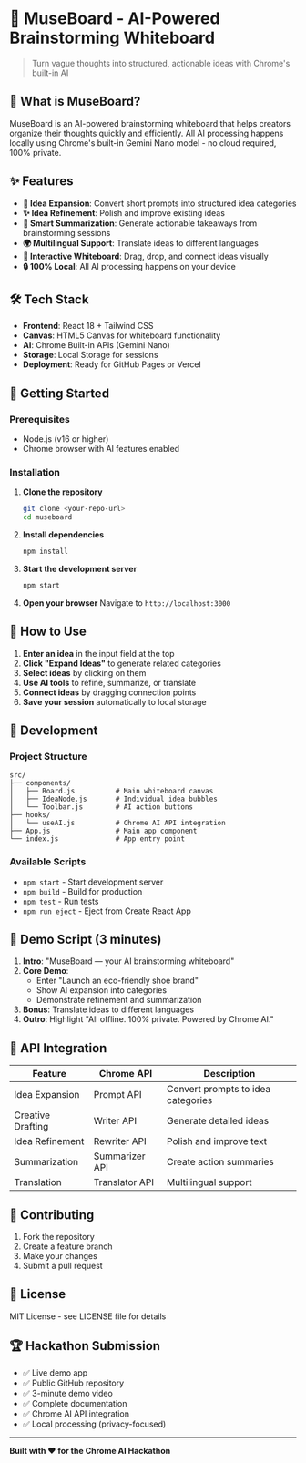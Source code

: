 # 🎯 MuseBoard - AI-Powered Brainstorming Whiteboard

> Turn vague thoughts into structured, actionable ideas with Chrome's built-in AI

## 🚀 What is MuseBoard?

MuseBoard is an AI-powered brainstorming whiteboard that helps creators organize their thoughts quickly and efficiently. All AI processing happens locally using Chrome's built-in Gemini Nano model - no cloud required, 100% private.

## ✨ Features

- **🧠 Idea Expansion**: Convert short prompts into structured idea categories
- **✨ Idea Refinement**: Polish and improve existing ideas
- **📝 Smart Summarization**: Generate actionable takeaways from brainstorming sessions
- **🌍 Multilingual Support**: Translate ideas to different languages
- **🎨 Interactive Whiteboard**: Drag, drop, and connect ideas visually
- **🔒 100% Local**: All AI processing happens on your device

## 🛠️ Tech Stack

- **Frontend**: React 18 + Tailwind CSS
- **Canvas**: HTML5 Canvas for whiteboard functionality
- **AI**: Chrome Built-in APIs (Gemini Nano)
- **Storage**: Local Storage for sessions
- **Deployment**: Ready for GitHub Pages or Vercel

## 🚀 Getting Started

### Prerequisites
- Node.js (v16 or higher)
- Chrome browser with AI features enabled

### Installation

1. **Clone the repository**
   ```bash
   git clone <your-repo-url>
   cd museboard
   ```

2. **Install dependencies**
   ```bash
   npm install
   ```

3. **Start the development server**
   ```bash
   npm start
   ```

4. **Open your browser**
   Navigate to `http://localhost:3000`

## 🎯 How to Use

1. **Enter an idea** in the input field at the top
2. **Click "Expand Ideas"** to generate related categories
3. **Select ideas** by clicking on them
4. **Use AI tools** to refine, summarize, or translate
5. **Connect ideas** by dragging connection points
6. **Save your session** automatically to local storage

## 🔧 Development

### Project Structure
```
src/
├── components/
│   ├── Board.js          # Main whiteboard canvas
│   ├── IdeaNode.js       # Individual idea bubbles
│   └── Toolbar.js        # AI action buttons
├── hooks/
│   └── useAI.js          # Chrome AI API integration
├── App.js                # Main app component
└── index.js              # App entry point
```

### Available Scripts

- `npm start` - Start development server
- `npm build` - Build for production
- `npm test` - Run tests
- `npm run eject` - Eject from Create React App

## 🌟 Demo Script (3 minutes)

1. **Intro**: "MuseBoard — your AI brainstorming whiteboard"
2. **Core Demo**: 
   - Enter "Launch an eco-friendly shoe brand"
   - Show AI expansion into categories
   - Demonstrate refinement and summarization
3. **Bonus**: Translate ideas to different languages
4. **Outro**: Highlight "All offline. 100% private. Powered by Chrome AI."

## 📝 API Integration

| Feature | Chrome API | Description |
|---------|------------|-------------|
| Idea Expansion | Prompt API | Convert prompts to idea categories |
| Creative Drafting | Writer API | Generate detailed ideas |
| Idea Refinement | Rewriter API | Polish and improve text |
| Summarization | Summarizer API | Create action summaries |
| Translation | Translator API | Multilingual support |

## 🤝 Contributing

1. Fork the repository
2. Create a feature branch
3. Make your changes
4. Submit a pull request

## 📄 License

MIT License - see LICENSE file for details

## 🏆 Hackathon Submission

- ✅ Live demo app
- ✅ Public GitHub repository
- ✅ 3-minute demo video
- ✅ Complete documentation
- ✅ Chrome AI API integration
- ✅ Local processing (privacy-focused)

---

**Built with ❤️ for the Chrome AI Hackathon**
